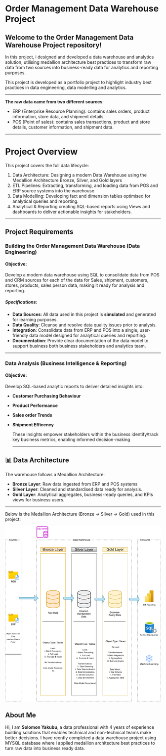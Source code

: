 # Order Management Data Warehouse Project

Welcome to the **Order Management Data Warehouse Project** repository!
---
In this project, i designed and developed a data warehouse and analytics solution, utilising medallion architecture best practices to transform raw data from two sources into business-ready data for analytics and reporting purposes.

This project is developed as a portfolio project to highlight industry best practices in data engineering, data modelling and analytics.

---
**The raw data came from two different sources**:

* ERP (Enterprise Resource Planning): contains sales orders, product information, store data, and shipment details.
* POS (Point of sales): contains sales transactions, product and store details, customer information, and shipment data.
---


# Project Overview
This project covers the full data lifecycle:
1. Data Architecture: Designing a modern Data Warehouse using the Medallion Architecture Bronze, Silver, and Gold layers
2. ETL Pipelines: Extracting, transforming, and loading data from POS and ERP source systems into the warehouse
3. Data Modelling: Developing fact and dimension tables optimised for analytical queries and reporting.
4. Analytical & Reporting creating SQL-based reports using Views and dashboards to deliver actionable insights for stakeholders.

---

## Project Requirements

### Building the Order Management Data Warehouse (Data Engineering)

#### Objective:
Develop a modern data warehouse using SQL to consolidate data from POS and CRM sources for each of the data for Sales, shipment, customers, stores, products,
sales person data, making it ready for analysis and reporting.

##### Specifications: 
- **Data Sources**: All data used in this project is **simulated** and generated for learning purposes.
- **Data Quality**: Cleanse and resolve data quality issues prior to analysis.
- **Integration**: Consolidate data from ERP and POS into a single, user-friendly data model designed
  for analytical queries and reporting.
- **Documentation**: Provide clear documentation of the data model to support business both business
  stakeholders and analytics team.

  
---

### Data Analysis (Business Intelligence & Reporting)

####  Objective:

Develop SQL-based analytic reports to deliver detailed insights into:
- **Customer Purchasing Behaviour**
- **Product Performance**
- **Sales order Trends**
- **Shipment Efficency**
  
  These insights empower stakeholders within the business identify/track key business metrics,
  enabling informed decision-making

  ---
## 📊 Data Architecture  
The warehouse follows a Medallion Architecture:
* **Bronze Layer**: Raw data ingested from ERP and POS systems
* **Silver Layer**: Cleaned and standardised data ready for analysis.
* **Gold Layer**: Analytical aggregates, business-ready queries, and KPIs views for business users.
---
Below is the Medallion Architecture (Bronze → Silver → Gold) used in this project:

![](medallion_architecture_diagram.svg)






  ## About Me

Hi, I am **Solomon Yakubu**, a data professional with 4 years of experience building solutions that enables technical and non-technical teams make better decisions. I have rcently completed a data warehouse    project using MYSQL database where i applied medallion architecture best practices to turn raw data into business ready data.
